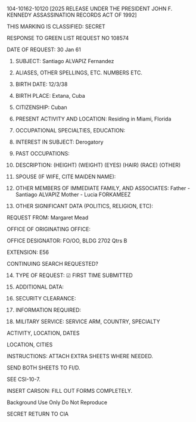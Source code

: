 104-10162-10120 [2025 RELEASE UNDER THE PRESIDENT JOHN F. KENNEDY ASSASSINATION RECORDS ACT OF 1992]

THIS MARKING IS CLASSIFIED: SECRET

RESPONSE TO GREEN LIST REQUEST NO 108574

DATE OF REQUEST: 30 Jan 61

1. SUBJECT: Santiago ALVAPIZ Fernandez

2. ALIASES, OTHER SPELLINGS, ETC. NUMBERS ETC.

3. BIRTH DATE: 12/3/38

4. BIRTH PLACE: Extana, Cuba

5. CITIZENSHIP: Cuban

6. PRESENT ACTIVITY AND LOCATION: Residing in Miami, Florida

7. OCCUPATIONAL SPECIALTIES, EDUCATION:

8. INTEREST IN SUBJECT: Derogatory

9. PAST OCCUPATIONS:

10. DESCRIPTION: (HEIGHT) (WEIGHT) (EYES) (HAIR) (RACE) (OTHER)

11. SPOUSE (IF WIFE, CITE MAIDEN NAME):

12. OTHER MEMBERS OF IMMEDIATE FAMILY, AND ASSOCIATES:
    Father - Santiago ALVAPIZ
    Mother - Lucia FORKAMEEZ

13. OTHER SIGNIFICANT DATA (POLITICS, RELIGION, ETC):

REQUEST FROM: Margaret Mead

OFFICE OF ORIGINATING OFFICE:

OFFICE DESIGNATOR: FO/OO, BLDG 2702 Qtrs B

EXTENSION: E56

CONTINUING SEARCH REQUESTED?

14. TYPE OF REQUEST:
    ☑ FIRST TIME SUBMITTED

15. ADDITIONAL DATA:

16. SECURITY CLEARANCE:

17. INFORMATION REQUIRED:

6. MILITARY SERVICE:
SERVICE ARM, COUNTRY, SPECIALTY

ACTIVITY, LOCATION, DATES

LOCATION, CITIES

INSTRUCTIONS: ATTACH EXTRA SHEETS WHERE NEEDED.

SEND BOTH SHEETS TO FI/D.

SEE CSI-10-7.

INSERT CARSON: FILL OUT FORMS COMPLETELY.

Background Use Only
Do Not Reproduce

SECRET
RETURN TO CIA
